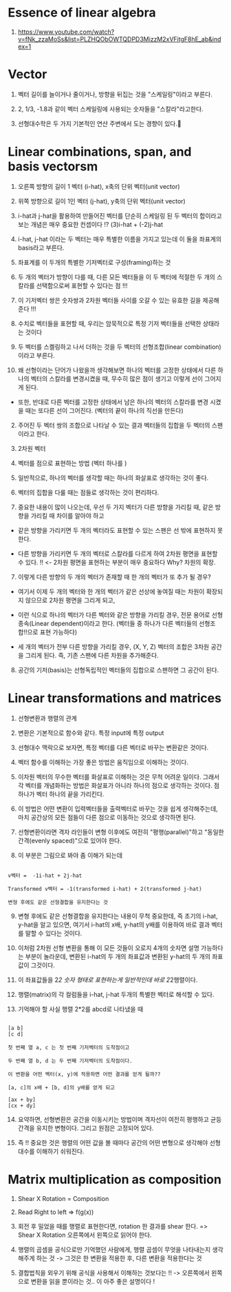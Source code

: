 # Essence of linear algebra

1. https://www.youtube.com/watch?v=fNk_zzaMoSs&list=PLZHQObOWTQDPD3MizzM2xVFitgF8hE_ab&index=1

# Vector

1. 벡터 길이를 늘이거나 줄이거나, 방향을 뒤집는 것을 "스케일링"이라고 부른다.

2. 2, 1/3, -1.8과 같이 벡터 스케일링에 사용되는 숫자들을 "스칼라"라고한다.

3. 선형대수학은 두 가지 기본적인 연산 주변에서 도는 경향이 있다.

# Linear combinations, span, and basis vectorsm 

1. 오른쪽 방향의 길이 1 벡터 (i-hat), x축의 단위 벡터(unit vector)

2. 위쪽 방향으로 길이 1인 벡터 (j-hat), y축의 단위 벡터(unit vector)

3. i-hat과 j-hat을 활용하여 만들어진 벡터를 단순히 스케일링 된 두 벡터의 합이라고 보는 개념은 매우 중요한 컨셉이다 !? (3)i-hat + (-2)j-hat

4. i-hat, j-hat 이라는 두 벡터는 매우 특별한 이름을 가지고 있는데 이 둘을 좌표계의 basis라고 부른다.

5. 좌표계를 이 두개의 특별한 기저벡터로 구성(framing)하는 것

6. 두 개의 벡터가 방향이 다를 때, 다른 모든 벡터들을 이 두 벡터에 적절한 두 개의 스칼라를 선택함으로써 표현할 수 있다는 점 !!!

7. 이 기저벡터 쌍은 숫자쌍과 2차원 벡터들 사이를 오갈 수 있는 유효한 길을 제공해준다 !!!

8. 수치로 벡터들을 표현할 때, 우리는 암묵적으로 특정 기저 벡터들을 선택한 상태라는 것이다

9. 두 벡터를 스켈링하고 나서 더하는 것을 두 벡터의 선형조합(linear combination)이라고 부른다.

10. 왜 선형이라는 단어가 나왔을까 생각해보면 하나의 벡터를 고정한 상태에서 다른 하나의 벡터의 스칼라를 변경시켰을 때, 무수히 많은 점이 생기고 이렇게 선이 그어지게 된다.

- 또한, 반대로 다른 벡터를 고정한 상태에서 남은 하나의 벡터의 스칼라를 변경 시켰을 때는 또다른 선이 그어진다. (벡터의 끝이 하나의 직선을 만든다)

2. 주어진 두 벡터 쌍의 조합으로 나타날 수 있는 결과 벡터들의 집합을 두 벡터의 스팬이라고 한다.

3. 2차원 벡터 

3. 벡터를 점으로 표현하는 방법 (벡터 하나를 ) 

4. 일반적으로, 하나의 벡터를 생각할 때는 하나의 화살표로 생각하는 것이 좋다.

5. 벡터의 집합을 다룰 때는 점들로 생각하는 것이 편리하다.

6. 중요한 내용이 많이 나오는데, 우선 두 가지 벡터가 다른 방향을 가리킬 때, 같은 방향을 가리킬 때 차이를 알아야 하고

- 같은 방향을 가리키면 두 개의 벡터라도 표현할 수 있는 스팬은 선 밖에 표현하지 못한다.

- 다른 방향을 가리키면 두 개의 벡터로 스칼라를 다르게 하여 2차원 평면을 표현할 수 있다.  !! <- 2차원 평면을 표현하는 부분이 매우 중요하다 Why? 차원의 확장.

7. 이렇게 다른 방향의 두 개의 벡터가 존재할 때 한 개의 벡터가 또 추가 될 경우?

- 여기서 이제 두 개의 벡터와 한 개의 벡터가 같은 선상에 놓여질 때는 차원이 확장되지 않으므로 2차원 평면을 그리게 되고,

- 이런 식으로 하나의 벡터가 다른 벡터와 같은 방향을 가리킬 경우, 전문 용어로 선형 종속(Linear dependent)이라고 한다. (벡터들 중 하나가 다른 벡터들의 선형조합!!으로 표현 가능하다)

- 세 개의 벡터가 전부 다른 방향을 가리킬 경우, (X, Y, Z) 벡터의 조합은 3차원 공간을 그리게 된다. 즉, 기존 스팬에 다른 차원을 추가해준다.

8. 공간의 기저(basis)는 선형독립적인 벡터들의 집합으로 스팬하면 그 공간이 된다.

# Linear transformations and matrices 

1. 선형변환과 행렬의 관계

2. 변환은 기본적으로 함수와 같다. 특정 input에 특정 output

3. 선형대수 맥락으로 보자면, 특정 벡터를 다른 벡터로 바꾸는 변환같은 것이다.

4. 벡터 함수를 이해하는 가장 좋은 방법은 움직임으로 이해하는 것이다.

5. 이차원 벡터의 무수한 벡터를 화살표로 이해하는 것은 무척 어려운 일이다. 그래서 각 벡터를 개념화하는 방법은 화살표가 아니라 하나의 점으로 생각하는 것이다. 점 하나가 벡터 하나의 끝을 가리킨다.

6. 이 방법은 어떤 변환이 입력벡터들을 출력벡터로 바꾸는 것을 쉽게 생각해주는데, 마치 공간상의 모든 점들이 다른 점으로 이동하는 것으로 생각하면 된다. 

7. 선형변환이라면 격자 라인들이 변형 이후에도 여전히 "평행(parallel)"하고 "동일한 간격(evenly spaced)"으로 있어야 한다.

8. 이 부분은 그림으로 봐야 좀 이해가 되는데

```

v벡터 =  -1i-hat + 2j-hat

Transformed v벡터 = -1(transformed i-hat) + 2(transformed j-hat)

변형 후에도 같은 선형결합을 유지한다는 것 

```

9. 변형 후에도 같은 선형결합을 유지한다는 내용이 무척 중요한데, 즉 초기의 i-hat, y-hat을 알고 있으면, 여기서 i-hat의 x배, y-hat의 y배를 이용하여 바로 결과 벡터를 말할 수 있다는 것이다.

10. 이처럼 2차원 선형 변환을 통해 이 모든 것들이 오로지 4개의 숫자면 설명 가능하다는 부분이 놀라운데, 변환된 i-hat의 두 개의 좌표값과 변환된 y-hat의 두 개의 좌표값이 그것이다.

11. 이 좌표값들을 2*2 숫자 형태로 표현하는게 일반적인데 바로 2*2행렬이다.

12. 행렬(matrix)의 각 컬럼들을 i-hat, j-hat 두개의 특별한 벡터로 해석할 수 있다.

13. 기억해야 할 사실 행렬 2*2를 abcd로 나타냈을 때

```

[a b]
[c d]

첫 번째 열 a, c 는 첫 번째 기저벡터의 도착점이고

두 번째 열 b, d 는 두 번째 기저벡터의 도착점이다.

이 변환을 어떤 벡터(x, y)에 적용하면 어떤 결과를 얻게 될까??

[a, c]의 x배 + [b, d]의 y배를 얻게 되고

[ax + by]
[cx + dy]

```

14. 요약하면, 선형변환은 공간을 이동시키는 방법이며 격자선이 여전히 평행하고 균등간격을 유지한 변형이다. 그리고 원점은 고정되어 있다.

15. 즉 !! 중요한 것은 행렬의 어떤 값을 볼 때마다 공간의 어떤 변형으로 생각해야 선형대수를 이해하기 쉬워진다.

# Matrix multiplication as composition

1. Shear X Rotation = Composition

2. Read Right to left => f(g(x))

3. 회전 후 밀었을 때를 행렬로 표현한다면, rotation 한 결과를 shear 한다. => Shear X Rotation 오른쪽에서 왼쪽으로 읽어야 한다. 

4. 행렬의 곱셈을 공식으로만 기억했던 사람에게, 행렬 곱셈이 무엇을 나타내는지 생각해주게 하는 것 -> 그것은 한 변환을 적용한 후, 다른 변환을 적용한다는 것

5. 결합법칙을 외우기 위해 공식을 사용해서 이해하는 것보다는 !! -> 오른쪽에서 왼쪽으로 변환을 읽을 뿐이라는 것.. 이 아주 좋은 설명이다 !

